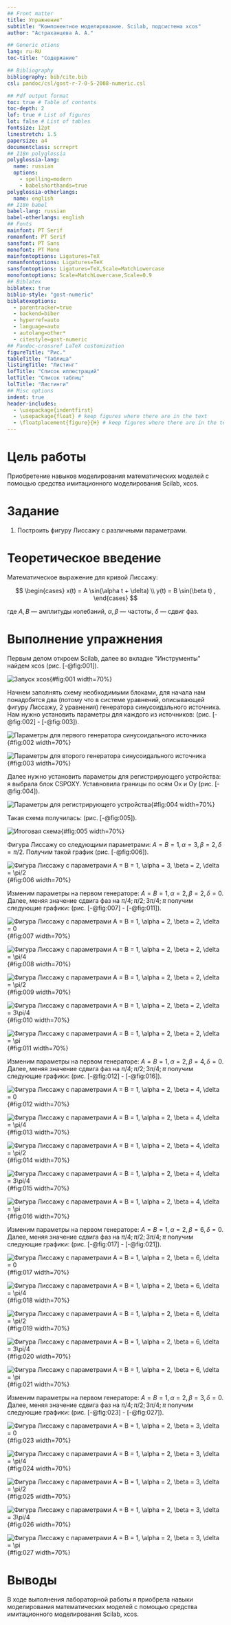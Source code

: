 ```yaml
---
## Front matter
title: Упражнение"
subtitle: "Компонентное моделирование. Scilab, подсистема xcos"
author: "Астраханцева А. А."

## Generic otions
lang: ru-RU
toc-title: "Содержание"

## Bibliography
bibliography: bib/cite.bib
csl: pandoc/csl/gost-r-7-0-5-2008-numeric.csl

## Pdf output format
toc: true # Table of contents
toc-depth: 2
lof: true # List of figures
lot: false # List of tables
fontsize: 12pt
linestretch: 1.5
papersize: a4
documentclass: scrreprt
## I18n polyglossia
polyglossia-lang:
  name: russian
  options:
	- spelling=modern
	- babelshorthands=true
polyglossia-otherlangs:
  name: english
## I18n babel
babel-lang: russian
babel-otherlangs: english
## Fonts
mainfont: PT Serif
romanfont: PT Serif
sansfont: PT Sans
monofont: PT Mono
mainfontoptions: Ligatures=TeX
romanfontoptions: Ligatures=TeX
sansfontoptions: Ligatures=TeX,Scale=MatchLowercase
monofontoptions: Scale=MatchLowercase,Scale=0.9
## Biblatex
biblatex: true
biblio-style: "gost-numeric"
biblatexoptions:
  - parentracker=true
  - backend=biber
  - hyperref=auto
  - language=auto
  - autolang=other*
  - citestyle=gost-numeric
## Pandoc-crossref LaTeX customization
figureTitle: "Рис."
tableTitle: "Таблица"
listingTitle: "Листинг"
lofTitle: "Список иллюстраций"
lotTitle: "Список таблиц"
lolTitle: "Листинги"
## Misc options
indent: true
header-includes:
  - \usepackage{indentfirst}
  - \usepackage{float} # keep figures where there are in the text
  - \floatplacement{figure}{H} # keep figures where there are in the text
---
```


# Цель работы

Приобретение навыков моделирования математических моделей с помощью средства имитационного моделирования Scilab, xcos. 

# Задание

1. Построить фигуру Лиссажу с различными параметрами.

# Теоретическое введение

Математическое выражение для кривой Лиссажу:

$$
\begin{cases}
  x(t) = A \sin(\alpha t + \delta) \\
  y(t) = B \sin(\beta t) ,
\end{cases}
$$

где $A, B$ — амплитуды колебаний, $\alpha, \beta$ — частоты, $\delta$ — сдвиг фаз.


# Выполнение упражнения 

Первым делом откроем Scilab, далее во вкладке "Инструменты" найдем xcos (рис. [-@fig:001]).

![Запуск xcos](image/2.jpg){#fig:001 width=70%}

Начнем заполнять схему необходимыми блоками, для начала нам понадобятся два (потому что в системе уравнений, описывающей фигуру Лиссажу, 2 уравнения) генератора синусоидального источника. Нам нужно установить параметры для каждого из источников: (рис. [-@fig:002] - [-@fig:003]).

![Параметры для первого генератора синусоидального источника](image/3.jpg){#fig:002 width=70%}

![Параметры для второго генератора синусоидального источника](image/4.jpg){#fig:003 width=70%}

Далее нужно установить параметры для регистрирующего устройства: я выбрала блок CSPOXY. Уставновила границы по осям Ох и Оу (рис. [-@fig:004]).

![Параметры для регистрирующего устройства](image/6.jpg){#fig:004 width=70%}

Такая схема получилась: (рис. [-@fig:005]).

![Итоговая схема](image/1.jpg){#fig:005 width=70%}

Фигура Лиссажу со следующими параметрами: $A = B = 1, \alpha = 3, \beta = 2, \delta = \pi/2$. Получим такой график (рис. [-@fig:006]).

![Фигура Лиссажу с параметрами $A = B = 1, \alpha = 3, \beta = 2, \delta = \pi/2$](image/7.jpg){#fig:006 width=70%}

Изменим параметры на первом генераторе: $A = B = 1, \alpha = 2, \beta = 2, \delta = 0$. Далее, меняя значение сдвига фаз на $\pi/4; \pi/2; 3\pi/4; \pi$ получим следующие графики: (рис. [-@fig:007] - [-@fig:011]).

![Фигура Лиссажу с параметрами $A = B = 1, \alpha = 2, \beta = 2, \delta = 0$](image/8.jpg){#fig:007 width=70%}

![Фигура Лиссажу с параметрами $A = B = 1, \alpha = 2, \beta = 2, \delta = \pi/4$](image/9.jpg){#fig:008 width=70%}

![Фигура Лиссажу с параметрами $A = B = 1, \alpha = 2, \beta = 2, \delta = \pi/2$](image/10.jpg){#fig:009 width=70%}

![Фигура Лиссажу с параметрами $A = B = 1, \alpha = 2, \beta = 2, \delta = 3\pi/4$](image/11.jpg){#fig:010 width=70%}

![Фигура Лиссажу с параметрами $A = B = 1, \alpha = 2, \beta = 2, \delta = \pi$](image/12.jpg){#fig:011 width=70%}

Изменим параметры на первом генераторе: $A = B = 1, \alpha = 2, \beta = 4, \delta = 0$. Далее, меняя значение сдвига фаз на $\pi/4; \pi/2; 3\pi/4; \pi$ получим следующие графики: (рис. [-@fig:012] - [-@fig:016]).

![Фигура Лиссажу с параметрами $A = B = 1, \alpha = 2, \beta = 4, \delta = 0$](image/13.jpg){#fig:012 width=70%}

![Фигура Лиссажу с параметрами $A = B = 1, \alpha = 2, \beta = 4, \delta = \pi/4$](image/14.jpg){#fig:013 width=70%}

![Фигура Лиссажу с параметрами $A = B = 1, \alpha = 2, \beta = 4, \delta = \pi/2$](image/15.jpg){#fig:014 width=70%}

![Фигура Лиссажу с параметрами $A = B = 1, \alpha = 2, \beta = 4, \delta = 3\pi/4$](image/16.jpg){#fig:015 width=70%}

![Фигура Лиссажу с параметрами $A = B = 1, \alpha = 2, \beta = 4, \delta = \pi$](image/17.jpg){#fig:016 width=70%}

Изменим параметры на первом генераторе: $A = B = 1, \alpha = 2, \beta = 6, \delta = 0$. Далее, меняя значение сдвига фаз на $\pi/4; \pi/2; 3\pi/4; \pi$ получим следующие графики: (рис. [-@fig:017] - [-@fig:021]).

![Фигура Лиссажу с параметрами $A = B = 1, \alpha = 2, \beta = 6, \delta = 0$](image/18.jpg){#fig:017 width=70%}

![Фигура Лиссажу с параметрами $A = B = 1, \alpha = 2, \beta = 6, \delta = \pi/4$](image/19.jpg){#fig:018 width=70%}

![Фигура Лиссажу с параметрами $A = B = 1, \alpha = 2, \beta = 6, \delta = \pi/2$](image/20.jpg){#fig:019 width=70%}

![Фигура Лиссажу с параметрами $A = B = 1, \alpha = 2, \beta = 6, \delta = 3\pi/4$](image/21.jpg){#fig:020 width=70%}

![Фигура Лиссажу с параметрами $A = B = 1, \alpha = 2, \beta = 6, \delta = \pi$](image/22.jpg){#fig:021 width=70%}

Изменим параметры на первом генераторе: $A = B = 1, \alpha = 2, \beta = 3, \delta = 0$. Далее, меняя значение сдвига фаз на $\pi/4; \pi/2; 3\pi/4; \pi$ получим следующие графики: (рис. [-@fig:023] - [-@fig:027]).

![Фигура Лиссажу с параметрами $A = B = 1, \alpha = 2, \beta = 3, \delta = 0$](image/23.jpg){#fig:023 width=70%}

![Фигура Лиссажу с параметрами $A = B = 1, \alpha = 2, \beta = 3, \delta = \pi/4$](image/24.jpg){#fig:024 width=70%}

![Фигура Лиссажу с параметрами $A = B = 1, \alpha = 2, \beta = 3, \delta = \pi/2$](image/25.jpg){#fig:025 width=70%}

![Фигура Лиссажу с параметрами $A = B = 1, \alpha = 2, \beta = 3, \delta = 3\pi/4$](image/26.jpg){#fig:026 width=70%}

![Фигура Лиссажу с параметрами $A = B = 1, \alpha = 2, \beta = 3, \delta = \pi$](image/27.jpg){#fig:027 width=70%}


# Выводы

В ходе выполнения лабораторной работы я приобрела навыки моделирования математических моделей с помощью средства имитационного моделирования Scilab, xcos. 



